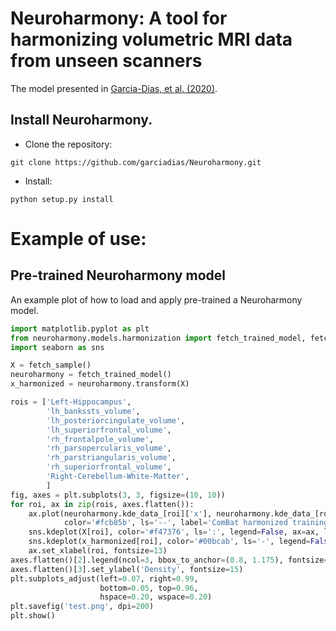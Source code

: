 # Neuroharmony: A tool for harmonizing volumetric MRI data from unseen scanners
The model presented in [Garcia-Dias, et al. (2020)](https://www.sciencedirect.com/science/article/pii/S1053811920306133).

## Install Neuroharmony.

* Clone the repository:
```
git clone https://github.com/garciadias/Neuroharmony.git
```
* Install:
```
python setup.py install
```

# Example of use:

## Pre-trained Neuroharmony model

An example plot of how to load and apply pre-trained a Neuroharmony model.

```python
import matplotlib.pyplot as plt
from neuroharmony.models.harmonization import fetch_trained_model, fetch_sample
import seaborn as sns

X = fetch_sample()
neuroharmony = fetch_trained_model()
x_harmonized = neuroharmony.transform(X)

rois = ['Left-Hippocampus',
        'lh_bankssts_volume',
        'lh_posteriorcingulate_volume',
        'lh_superiorfrontal_volume',
        'rh_frontalpole_volume',
        'rh_parsopercularis_volume',
        'rh_parstriangularis_volume',
        'rh_superiorfrontal_volume',
        'Right-Cerebellum-White-Matter',
        ]
fig, axes = plt.subplots(3, 3, figsize=(10, 10))
for roi, ax in zip(rois, axes.flatten()):
    ax.plot(neuroharmony.kde_data_[roi]['x'], neuroharmony.kde_data_[roi]['y'],
            color='#fcb85b', ls='--', label='ComBat harmonized training set')
    sns.kdeplot(X[roi], color='#f47376', ls=':', legend=False, ax=ax, label='Original test set')
    sns.kdeplot(x_harmonized[roi], color='#00bcab', ls='-', legend=False, ax=ax, label='Harmonized test set')
    ax.set_xlabel(roi, fontsize=13)
axes.flatten()[2].legend(ncol=3, bbox_to_anchor=(0.8, 1.175), fontsize=13)
axes.flatten()[3].set_ylabel('Density', fontsize=15)
plt.subplots_adjust(left=0.07, right=0.99,
                    bottom=0.05, top=0.96,
                    hspace=0.20, wspace=0.20)
plt.savefig('test.png', dpi=200)
plt.show()
```
